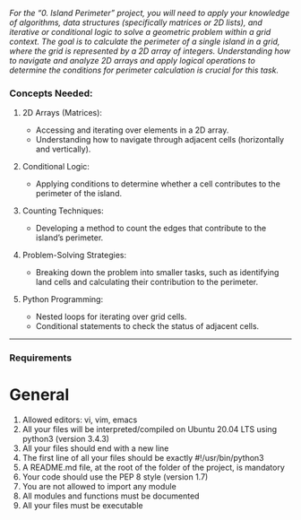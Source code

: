 *For the “0. Island Perimeter” project, you will need to apply your knowledge of algorithms, data structures (specifically matrices or 2D lists), and iterative or conditional logic to solve a geometric problem within a grid context. The goal is to calculate the perimeter of a single island in a grid, where the grid is represented by a 2D array of integers. Understanding how to navigate and analyze 2D arrays and apply logical operations to determine the conditions for perimeter calculation is crucial for this task.*

### Concepts Needed:
1. 2D Arrays (Matrices):

   - Accessing and iterating over elements in a 2D array.
   - Understanding how to navigate through adjacent cells (horizontally and vertically).
2. Conditional Logic:

   - Applying conditions to determine whether a cell contributes to the perimeter of the island.
3. Counting Techniques:

   - Developing a method to count the edges that contribute to the island’s perimeter.
4. Problem-Solving Strategies:

   - Breaking down the problem into smaller tasks, such as identifying land cells and calculating their contribution to the perimeter.
5. Python Programming:

   - Nested loops for iterating over grid cells.
   - Conditional statements to check the status of adjacent cells.


___

### Requirements
# General
1. Allowed editors: vi, vim, emacs
2. All your files will be interpreted/compiled on Ubuntu 20.04 LTS using python3 (version 3.4.3)
3. All your files should end with a new line
4. The first line of all your files should be exactly #!/usr/bin/python3
5. A README.md file, at the root of the folder of the project, is mandatory
6. Your code should use the PEP 8 style (version 1.7)
7. You are not allowed to import any module
8. All modules and functions must be documented
9. All your files must be executable
